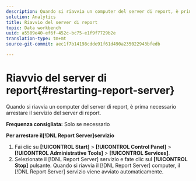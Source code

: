 ```yaml
---
description: Quando si riavvia un computer del server di report, è prima necessario arrestare il servizio del server di report.
solution: Analytics
title: Riavvio del server di report
topic: Data workbench
uuid: a5509e40-ef6f-452c-bc75-e1f9f7729b2e
translation-type: tm+mt
source-git-commit: aec1f7b14198cdde91f61d490a235022943bfedb

---
```



# Riavvio del server di report{#restarting-report-server}

Quando si riavvia un computer del server di report, è prima necessario arrestare il servizio del server di report.

**Frequenza consigliata:** Solo se necessario

**Per arrestare il[!DNL Report Server]servizio**

1. Fai clic su **[!UICONTROL Start]** > **[!UICONTROL Control Panel]** > **[!UICONTROL Administrative Tools]** > **[!UICONTROL Services]**.
1. Selezionate il [!DNL Report Server] servizio e fate clic sul **[!UICONTROL Stop]** pulsante.
Quando si riavvia il [!DNL Report Server] computer, il [!DNL Report Server] servizio viene avviato automaticamente.
